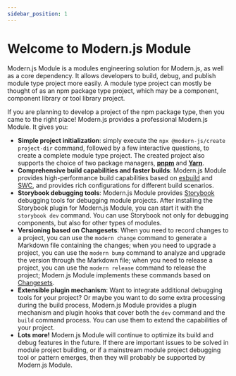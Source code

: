 ```yaml
---
sidebar_position: 1
---
```


# Welcome to Modern.js Module

Modern.js Module is a modules engineering solution for Modern.js, as well as a core dependency. It allows developers to build, debug, and publish module type project more easily. A module type project can mostly be thought of as an npm package type project, which may be a component, component library or tool library project.

If you are planning to develop a project of the npm package type, then you came to the right place! Modern.js provides a professional Modern.js Module. It gives you:

- **Simple project initialization**: simply execute the `npx @modern-js/create project-dir` command, followed by a few interactive questions, to create a complete module type project. The created project also supports the choice of two package managers, [**pnpm**](https://pnpm.io/) and [**Yarn**](https://classic.yarnpkg.com/).
- **Comprehensive build capabilities and faster builds**: Modern.js Module provides high-performance build capabilities based on [esbuild](https://esbuild.github.io/getting-started/) and [SWC](https://swc.rs/), and provides rich configurations for different build scenarios.
- **Storybook debugging tools**: Modern.js Module provides [Storybook](https://storybook.js.org/) debugging tools for debugging module projects. After installing the Storybook plugin for Modern.js Module, you can start it with the `storybook dev` command. You can use Storybook not only for debugging components, but also for other types of modules.
- **Versioning based on Changesets**: When you need to record changes to a project, you can use the `modern change` command to generate a Markdown file containing the changes; when you need to upgrade a project, you can use the `modern bump` command to analyze and upgrade the version through the Markdown file; when you need to release a project, you can use the `modern release` command to release the project; Modern.js Module implements these commands based on [Changesets](https://github.com/changesets/changesets).
- **Extensible plugin mechanism**: Want to integrate additional debugging tools for your project? Or maybe you want to do some extra processing during the build process, Modern.js Module provides a plugin mechanism and plugin hooks that cover both the `dev` command and the `build` command process. You can use them to extend the capabilities of your project.
- **Lots more!** Modern.js Module will continue to optimize its build and debug features in the future. If there are important issues to be solved in module project building, or if a mainstream module project debugging tool or pattern emerges, then they will probably be supported by Modern.js Module.
